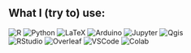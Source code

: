 <div align="left"> 
  
## What I (try to) use:

![R](https://img.shields.io/badge/R-006466?logo=R&logoColor=white)
![Python](https://img.shields.io/badge/Python-0b9ea8?logo=Python&logoColor=white) 
![LaTeX](https://img.shields.io/badge/LaTeX-008080?logo=latex&logoColor=white)
![Arduino](https://img.shields.io/badge/Arduino-00979D?logo=Arduino&logoColor=white)
![Jupyter](https://img.shields.io/badge/Jupyter-F37626?logo=jupyter&logoColor=white)
![Qgis](https://img.shields.io/badge/QGIS-589632?logo=qgis&logoColor=white)</br>
![RStudio](https://img.shields.io/badge/RStudio-75AADB?logo=RStudio&logoColor=white) 
![Overleaf](https://img.shields.io/badge/Overleaf-47A141?logo=Overleaf&logoColor=white)
![VSCode](https://img.shields.io/badge/Visual_Studio_Code-0078D4?logo=visual%20studio%20code&logoColor=white)
![Colab](https://img.shields.io/badge/Colab-F9AB00?logo=googlecolab&color=525252)</br>
</br>
<!---
## What I do:

:droplet: I’m currently learning hydrology (modeling and data analysis)! :droplet:</br></br>

--->

<!--<img src="./6o0.gif" width="110px"/>
</div>
-->
<!--
**Carluna/Carluna** is a ✨ _special_ ✨ repository because its `README.md` (this file) appears on your GitHub profile.

Here are some ideas to get you started:

- 🔭 I’m currently working on ...
- 🌱 I’m currently learning ...
- 👯 I’m looking to collaborate on ...
- 🤔 I’m looking for help with ...
- 💬 Ask me about ...
- 📫 How to reach me: ...
- 😄 Pronouns: ...
- ⚡ Fun fact: ...
-->
